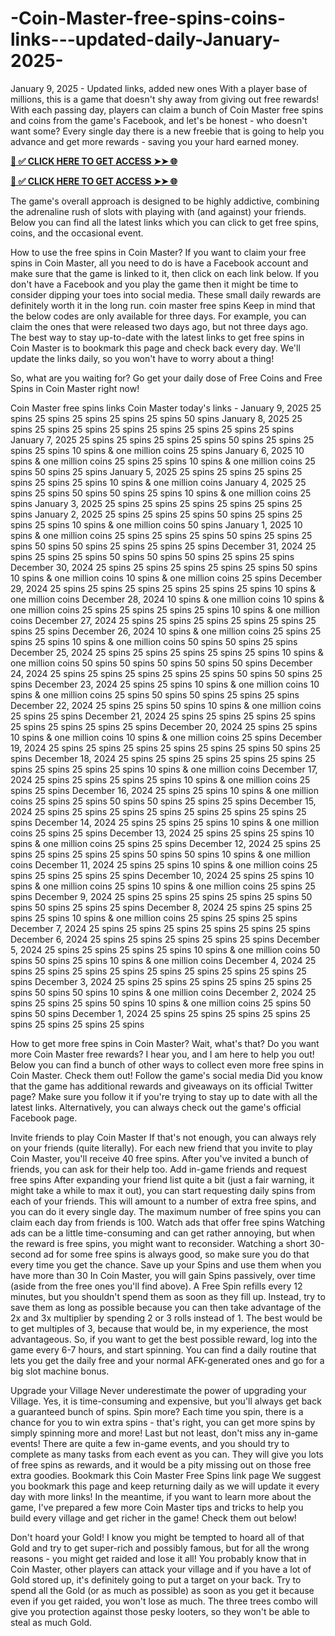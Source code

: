 # -Coin-Master-free-spins-coins-links---updated-daily-January-2025-
January 9, 2025 - Updated links, added new ones
With a player base of millions, this is a game that doesn't shy away from giving out free rewards! With each passing day, players can claim a bunch of Coin Master free spins and coins from the game's Facebook, and let's be honest - who doesn't want some? Every single day there is a new freebie that is going to help you advance and get more rewards - saving you your hard earned money.

**[📌 ✅ CLICK HERE TO GET ACCESS ➤➤ 🌐](https://newmegadeals.xyz/COIN-MASTER/)**

**[📌 ✅ CLICK HERE TO GET ACCESS ➤➤ 🌐](https://newmegadeals.xyz/COIN-MASTER/)**


The game's overall approach is designed to be highly addictive, combining the adrenaline rush of slots with playing with (and against) your friends. Below you can find all the latest links which you can click to get free spins, coins, and the occasional event.

How to use the free spins in Coin Master?
If you want to claim your free spins in Coin Master, all you need to do is have a Facebook account and make sure that the game is linked to it, then click on each link below. If you don't have a Facebook and you play the game then it might be time to consider dipping your toes into social media. These small daily rewards are definitely worth it in the long run.
coin master free spins
Keep in mind that the below codes are only available for three days. For example, you can claim the ones that were released two days ago, but not three days ago. The best way to stay up-to-date with the latest links to get free spins in Coin Master is to bookmark this page and check back every day. We'll update the links daily, so you won't have to worry about a thing!

So, what are you waiting for? Go get your daily dose of Free Coins and Free Spins in Coin Master right now!

Coin Master free spins links
Coin Master today's links - January 9, 2025
25 spins
25 spins
25 spins
25 spins
25 spins
50 spins
January 8, 2025
25 spins
25 spins
25 spins
25 spins
25 spins
25 spins
25 spins
25 spins
January 7, 2025
25 spins
25 spins
25 spins
25 spins
50 spins
25 spins
25 spins
25 spins
10 spins & one million coins
25 spins
January 6, 2025
10 spins & one million coins
25 spins
25 spins
10 spins & one million coins
25 spins
50 spins
25 spins
January 5, 2025
25 spins
25 spins
25 spins
25 spins
25 spins
25 spins
10 spins & one million coins
January 4, 2025
25 spins
25 spins
50 spins
50 spins
25 spins
10 spins & one million coins
25 spins
January 3, 2025
25 spins
25 spins
25 spins
25 spins
25 spins
25 spins
January 2, 2025
25 spins
25 spins
25 spins
50 spins
25 spins
25 spins
25 spins
10 spins & one million coins
50 spins
January 1, 2025
10 spins & one million coins
25 spins
25 spins
25 spins
50 spins
25 spins
25 spins
50 spins
50 spins
25 spins
25 spins
25 spins
December 31, 2024
25 spins
25 spins
25 spins
50 spins
50 spins
50 spins
25 spins
25 spins
December 30, 2024
25 spins
25 spins
25 spins
25 spins
25 spins
50 spins
10 spins & one million coins
10 spins & one million coins
25 spins
December 29, 2024
25 spins
25 spins
25 spins
25 spins
25 spins
25 spins
10 spins & one million coins
December 28, 2024
10 spins & one million coins
10 spins & one million coins
25 spins
25 spins
25 spins
25 spins
10 spins & one million coins
December 27, 2024
25 spins
25 spins
25 spins
25 spins
25 spins
25 spins
25 spins
December 26, 2024
10 spins & one million coins
25 spins
25 spins
25 spins
10 spins & one million coins
50 spins
50 spins
25 spins
December 25, 2024
25 spins
25 spins
25 spins
25 spins
25 spins
10 spins & one million coins
50 spins
50 spins
50 spins
50 spins
50 spins
December 24, 2024
25 spins
25 spins
25 spins
25 spins
25 spins
50 spins
50 spins
25 spins
December 23, 2024
25 spins
25 spins
10 spins & one million coins
10 spins & one million coins
25 spins
50 spins
50 spins
25 spins
25 spins
December 22, 2024
25 spins
25 spins
50 spins
10 spins & one million coins
25 spins
25 spins
December 21, 2024
25 spins
25 spins
25 spins
25 spins
25 spins
25 spins
25 spins
25 spins
December 20, 2024
25 spins
25 spins
10 spins & one million coins
10 spins & one million coins
25 spins
December 19, 2024
25 spins
25 spins
25 spins
25 spins
25 spins
25 spins
50 spins
25 spins
December 18, 2024
25 spins
25 spins
25 spins
25 spins
25 spins
25 spins
25 spins
25 spins
25 spins
10 spins & one million coins
December 17, 2024
25 spins
25 spins
25 spins
25 spins
10 spins & one million coins
25 spins
25 spins
December 16, 2024
25 spins
25 spins
10 spins & one million coins
25 spins
25 spins
50 spins
50 spins
25 spins
25 spins
December 15, 2024
25 spins
25 spins
25 spins
25 spins
25 spins
25 spins
25 spins
25 spins
December 14, 2024
25 spins
25 spins
25 spins
10 spins & one million coins
25 spins
25 spins
December 13, 2024
25 spins
25 spins
25 spins
10 spins & one million coins
25 spins
25 spins
December 12, 2024
25 spins
25 spins
25 spins
25 spins
25 spins
50 spins
50 spins
10 spins & one million coins
December 11, 2024
25 spins
25 spins
10 spins & one million coins
25 spins
25 spins
25 spins
25 spins
December 10, 2024
25 spins
25 spins
10 spins & one million coins
25 spins
10 spins & one million coins
25 spins
25 spins
December 9, 2024
25 spins
25 spins
25 spins
25 spins
25 spins
50 spins
50 spins
25 spins
25 spins
December 8, 2024
25 spins
25 spins
25 spins
25 spins
10 spins & one million coins
25 spins
25 spins
25 spins
December 7, 2024
25 spins
25 spins
25 spins
25 spins
25 spins
25 spins
December 6, 2024
25 spins
25 spins
25 spins
25 spins
25 spins
December 5, 2024
25 spins
25 spins
25 spins
25 spins
10 spins & one million coins
50 spins
50 spins
25 spins
10 spins & one million coins
December 4, 2024
25 spins
25 spins
25 spins
25 spins
25 spins
25 spins
25 spins
25 spins
25 spins
December 3, 2024
25 spins
25 spins
25 spins
25 spins
25 spins
25 spins
50 spins
50 spins
10 spins & one million coins
December 2, 2024
25 spins
25 spins
25 spins
50 spins
10 spins & one million coins
25 spins
50 spins
50 spins
December 1, 2024
25 spins
25 spins
25 spins
25 spins
25 spins
25 spins
25 spins
25 spins


How to get more free spins in Coin Master?
Wait, what's that? Do you want more Coin Master free rewards? I hear you, and I am here to help you out! Below you can find a bunch of other ways to collect even more free spins in Coin Master. Check them out!
Follow the game's social media
Did you know that the game has additional rewards and giveaways on its official Twitter page? Make sure you follow it if you're trying to stay up to date with all the latest links.
Alternatively, you can always check out the game's official Facebook page.

Invite friends to play Coin Master
If that's not enough, you can always rely on your friends (quite literally). For each new friend that you invite to play Coin Master, you'll receive 40 free spins. After you've invited a bunch of friends, you can ask for their help too.
Add in-game friends and request free spins
After expanding your friend list quite a bit (just a fair warning, it might take a while to max it out), you can start requesting daily spins from each of your friends. This will amount to a number of extra free spins, and you can do it every single day. The maximum number of free spins you can claim each day from friends is 100.
Watch ads that offer free spins
Watching ads can be a little time-consuming and can get rather annoying, but when the reward is free spins, you might want to reconsider. Watching a short 30-second ad for some free spins is always good, so make sure you do that every time you get the chance.
Save up your Spins and use them when you have more than 30
In Coin Master, you will gain Spins passively, over time (aside from the free ones you'll find above). A Free Spin refills every 12 minutes, but you shouldn't spend them as soon as they fill up. Instead, try to save them as long as possible because you can then take advantage of the 2x and 3x multiplier by spending 2 or 3 rolls instead of 1. The best would be to get multiples of 3, because that would be, in my experience, the most advantageous.
So, if you want to get the best possible reward, log into the game every 6-7 hours, and start spinning. You can find a daily routine that lets you get the daily free and your normal AFK-generated ones and go for a big slot machine bonus.

Upgrade your Village
Never underestimate the power of upgrading your Village. Yes, it is time-consuming and expensive, but you'll always get back a guaranteed bunch of spins.
Spin more?
Each time you spin, there is a chance for you to win extra spins - that's right, you can get more spins by simply spinning more and more!
Last but not least, don't miss any in-game events!
There are quite a few in-game events, and you should try to complete as many tasks from each event as you can. They will give you lots of free spins as rewards, and it would be a pity missing out on those free extra goodies.
Bookmark this Coin Master Free Spins link page
We suggest you bookmark this page and keep returning daily as we will update it every day with more links!
In the meantime, if you want to learn more about the game, I've prepared a few more Coin Master tips and tricks to help you build every village and get richer in the game! Check them out below!

Don't hoard your Gold!
I know you might be tempted to hoard all of that Gold and try to get super-rich and possibly famous, but for all the wrong reasons - you might get raided and lose it all! You probably know that in Coin Master, other players can attack your village and if you have a lot of Gold stored up, it's definitely going to put a target on your back.
Try to spend all the Gold (or as much as possible) as soon as you get it because even if you get raided, you won't lose as much. The three trees combo will give you protection against those pesky looters, so they won't be able to steal as much Gold.
